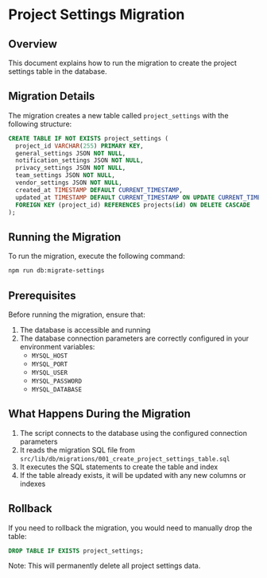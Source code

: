 # Project Settings Migration

## Overview
This document explains how to run the migration to create the project settings table in the database.

## Migration Details
The migration creates a new table called `project_settings` with the following structure:

```sql
CREATE TABLE IF NOT EXISTS project_settings (
  project_id VARCHAR(255) PRIMARY KEY,
  general_settings JSON NOT NULL,
  notification_settings JSON NOT NULL,
  privacy_settings JSON NOT NULL,
  team_settings JSON NOT NULL,
  vendor_settings JSON NOT NULL,
  created_at TIMESTAMP DEFAULT CURRENT_TIMESTAMP,
  updated_at TIMESTAMP DEFAULT CURRENT_TIMESTAMP ON UPDATE CURRENT_TIMESTAMP,
  FOREIGN KEY (project_id) REFERENCES projects(id) ON DELETE CASCADE
);
```

## Running the Migration
To run the migration, execute the following command:

```bash
npm run db:migrate-settings
```

## Prerequisites
Before running the migration, ensure that:

1. The database is accessible and running
2. The database connection parameters are correctly configured in your environment variables:
   - `MYSQL_HOST`
   - `MYSQL_PORT`
   - `MYSQL_USER`
   - `MYSQL_PASSWORD`
   - `MYSQL_DATABASE`

## What Happens During the Migration
1. The script connects to the database using the configured connection parameters
2. It reads the migration SQL file from `src/lib/db/migrations/001_create_project_settings_table.sql`
3. It executes the SQL statements to create the table and index
4. If the table already exists, it will be updated with any new columns or indexes

## Rollback
If you need to rollback the migration, you would need to manually drop the table:

```sql
DROP TABLE IF EXISTS project_settings;
```

Note: This will permanently delete all project settings data.